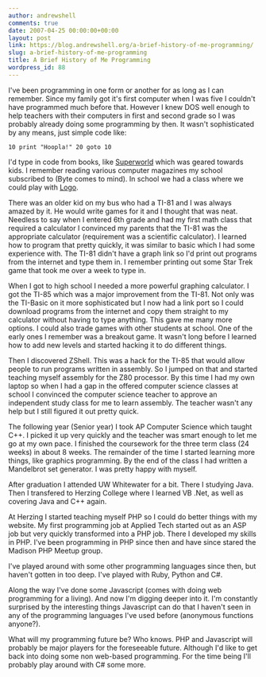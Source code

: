 ```yaml
---
author: andrewshell
comments: true
date: 2007-04-25 00:00:00+00:00
layout: post
link: https://blog.andrewshell.org/a-brief-history-of-me-programming/
slug: a-brief-history-of-me-programming
title: A Brief History of Me Programming
wordpress_id: 88
---
```


I've been programming in one form or another for as long as I can remember.  Since my family got it's first computer when I was five I couldn't have programmed much before that.  However I knew DOS well enough to help teachers with their computers in first and second grade so I was probably already doing some programming by then.  It wasn't sophisticated by any means, just simple code like:





`10 print "Hoopla!"
20 goto 10`





I'd type in code from books, like [Superworld](http://www.amazon.com/dp/0590334778/) which was geared towards kids.  I remember reading various computer magazines my school subscribed to (Byte comes to mind).  In school we had a class where we could play with [Logo](http://en.wikipedia.org/wiki/Logo_programming_language).





There was an older kid on my bus who had a TI-81 and I was always amazed by it.  He would write games for it and I thought that was neat.  Needless to say when I entered 6th grade and had my first math class that required a calculator I convinced my parents that the TI-81 was the appropriate calculator (requirement was a scientific calculator).  I learned how to program that pretty quickly, it was similar to basic which I had some experience with.  The TI-81 didn't have a graph link so I'd print out programs from the internet and type them in.  I remember printing out some Star Trek game that took me over a week to type in.





When I got to high school I needed a more powerful graphing calculator.  I got the TI-85 which was a major improvement from the TI-81.  Not only was the TI-Basic on it more sophisticated but I now had a link port so I could download programs from the internet and copy them straight to my calculator without having to type anything.  This gave me many more options.  I could also trade games with other students at school.  One of the early ones I remember was a breakout game.  It wasn't long before I learned how to add new levels and started hacking it to do different things.





Then I discovered ZShell.  This was a hack for the TI-85 that would allow people to run programs written in assembly.  So I jumped on that and started teaching myself assembly for the Z80 processor.  By this time I had my own laptop so when I had a gap in the offered computer science classes at school I convinced the computer science teacher to approve an independent study class for me to learn assembly.  The teacher wasn't any help but I still figured it out pretty quick.





The following year (Senior year) I took AP Computer Science which taught C++.  I picked it up very quickly and the teacher was smart enough to let me go at my own pace.  I finished the coursework for the three term class (24 weeks) in about 8 weeks.  The remainder of the time I started learning more things, like graphics programming.  By the end of the class I had written a Mandelbrot set generator.  I was pretty happy with myself.





After graduation I attended UW Whitewater for a bit.  There I studying Java.  Then I transfered to Herzing College where I learned VB .Net, as well as covering Java and C++ again.





At Herzing I started teaching myself PHP so I could do better things with my website.  My first programming job at Applied Tech started out as an ASP job but very quickly transformed into a PHP job.  There I developed my skills in PHP.  I've been programming in PHP since then and have since stared the Madison PHP Meetup group.





I've played around with some other programming languages since then, but haven't gotten in too deep.  I've played with Ruby, Python and C#.





Along the way I've done some Javascript (comes with doing web programming for a living).  And now I'm digging deeper into it.  I'm constantly surprised by the interesting things Javascript can do that I haven't seen in any of the programming languages I've used before (anonymous functions anyone?).





What will my programming future be? Who knows.  PHP and Javascript will probably be major players for the foreseeable future. Although I'd like to get back into doing some non web-based programming.  For the time being I'll probably play around with C# some more.
